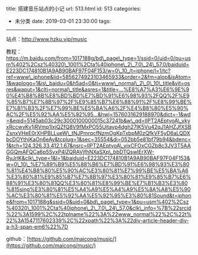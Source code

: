 title: 搭建音乐站点的小记
url: 513.html
id: 513
categories:
  - 未分类
date: 2019-03-01 23:30:00
tags:
---

站点：http://www.hzku.vip/music

教程：https://m.baidu.com/from=1017188g/bd\_page\_type=1/ssid=0/uid=0/pu=usm%402%2Csz%40320\_1001%2Cta%40iphone\_2\_7.0\_24\_57.0/baiduid=E223DC174810B1A9AB90BAF97F04F153/w=0\_10_/t=iphone/l=1/tc?ref=www\_iphone&lid=5856274923103465933&order=2&fm=alop&isAtom=1&waplogo=1&is\_baidu=0&h5ad=0&tj=www\_normal\_2\_0\_10\_title&vit=osres&waput=1&cltj=normal\_title&asres=1&title=...%E8%A7%A3%E6%9E%90%E4%B8%8B%E8%BD%BD%E7%BD%91%E6%98%93%2FQQ%2F%E9%85%B7%E7%8B%97%2F%E9%85%B7%E6%88%91%2F%E8%99%BE%E7%B1%B3%2F%E7%99%BE%E5%BA%A6%2F%E4%B8%80%E5%90%AC%2F%E5%92%AA%E5%92%95...&hwj=1576031629188970&dict=-1&wd=&eqid=5145ab03c29c3000100000015c37241b&w\_qd=IlPT2AEptyoA\_ykyxRccwvKv1jRVmp1lxjQZfQ8V9fMxPO55Uitayp4dgh27lK5Vu42qJ1AHZJfXSBZsnxVHeE0rXHPBLLueW\_tNJPmrqcfNzmOgKpTxbpM0zQfkVF5yD6aLQDXbcDOYthjKaOn6eAy&tcplug=1&sec=35554&di=052bb5e81bf79b94&bdenc=1&tch=124.326.33.412.1.67&nsrc=IlPT2AEptyoA\_yixCFOxCGZb8c3JV3T5AAGGQmAFQCa6p5SyxP4lZQRAVjfhNXaSXp\_bbDTQswIErXW-RyJrlK&clk\_type=1&l=1&baiduid=E223DC174810B1A9AB90BAF97F04F153&w=0\_10\_%E7%89%B9%E5%88%B6%E7%BD%91%E6%98%93%E3%80%81%E4%B8%80%E5%90%AC%E3%80%81%E7%99%BE%E5%BA%A6%E3%80%81%E9%85%B7%E7%8B%97%E3%80%81%E9%85%B7%E6%88%91%E3%80%81QQ%E3%80%81%E8%99%BE%E7%B1%B3%E3%80%815sing%E3%80%81%E5%A4%A9%E5%A4%A9%E5%8A%A8%E5%90%AC%E3%80%81%E5%92%AA%E5%92%95%E3%80%81Sound&t=iphone&from=1017188g&ssid=0&uid=0&bd\_page\_type=1&pu=usm%402%2Csz%40320\_1001%2Cta%40iphone\_2\_7.0\_24\_57.0&clk\_info=%7B%22srcid%22%3A1599%2C%22tplname%22%3A%22www_normal%22%2C%22t%22%3A1547117602339%2C%22xpath%22%3A%22div-article-header-div-a-h3-span-em6%22%7D

github：[https://github.com/maicong/music/](https://github.com/maicong/music/)